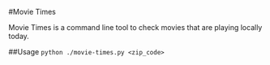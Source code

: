 #Movie Times

Movie Times is a command line tool to check movies that are playing locally today. 

##Usage
```python ./movie-times.py <zip_code>```